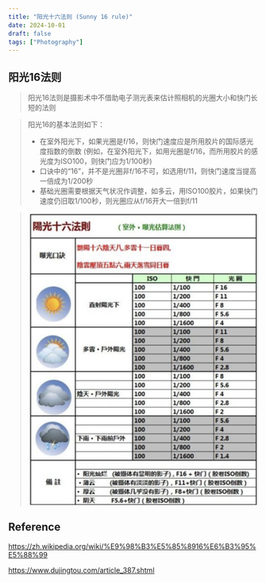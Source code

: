 ```yaml
---
title: "阳光十六法则 (Sunny 16 rule)"
date: 2024-10-01
draft: false
tags: ["Photography"]
---
```




## 阳光16法则

>   阳光16法则是摄影术中不借助电子测光表来估计照相机的光圈大小和快门长短的法则

>   阳光16的基本法则如下：
>
>   -   在室外阳光下，如果光圈是f/16，则快门速度应是所用胶片的国际感光度指数的倒数 (例如，在室外阳光下，如用光圈是f/16，而所用胶片的感光度为ISO100，则快门应为1/100秒)
>   -   口诀中的“16”，并不是光圈非f/16不可，如选用f/11，则快门速度当提高一倍成为1/200秒
>   -   基础光圈需要根据天气状况作调整，如多云，用ISO100胶片，如果快门速度仍旧取1/100秒，则光圈应从f/16开大一倍到f/11

>   ![2024-10-01T154304](2024-10-01T154304.png)





## Reference

https://zh.wikipedia.org/wiki/%E9%98%B3%E5%85%8916%E6%B3%95%E5%88%99

https://www.dujingtou.com/article_387.shtml